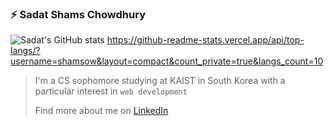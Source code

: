 ### ⚡ Sadat Shams Chowdhury 

<!--
**shamsow/shamsow** is a ✨ _special_ ✨ repository because its `README.md` (this file) appears on your GitHub profile.

Here are some ideas to get you started:

- 🔭 I’m currently working on ...
- 🌱 I’m currently learning ...
- 👯 I’m looking to collaborate on ...
- 🤔 I’m looking for help with ...
- 💬 Ask me about ...
- 📫 How to reach me: ...
- 😄 Pronouns: ...
- ⚡ Fun fact: ...
-->
![Sadat's GitHub stats](https://github-readme-stats.vercel.app/api?username=shamsow&show_icons=true&count_private=true)
https://github-readme-stats.vercel.app/api/top-langs/?username=shamsow&layout=compact&count_private=true&langs_count=10

> I'm a CS sophomore studying at KAIST in South Korea with a particular interest in `web development`
> 
> Find more about me on [LinkedIn](https://www.linkedin.com/in/sadat-shams-chowdhury/)
